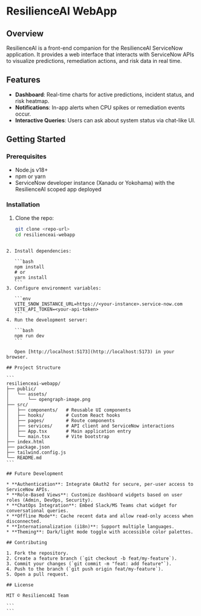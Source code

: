 # ResilienceAI WebApp

## Overview
ResilienceAI is a front-end companion for the ResilienceAI ServiceNow application. It provides a web interface that interacts with ServiceNow APIs to visualize predictions, remediation actions, and risk data in real time.

## Features
- **Dashboard**: Real-time charts for active predictions, incident status, and risk heatmap.
- **Notifications**: In-app alerts when CPU spikes or remediation events occur.
- **Interactive Queries**: Users can ask about system status via chat-like UI.

## Getting Started

### Prerequisites
- Node.js v18+
- npm or yarn
- ServiceNow developer instance (Xanadu or Yokohama) with the ResilienceAI scoped app deployed

### Installation
1. Clone the repo:
   ```bash
   git clone <repo-url>
   cd resilienceai-webapp
````

2. Install dependencies:

   ```bash
   npm install
   # or
   yarn install
   ```
3. Configure environment variables:

   ```env
   VITE_SNOW_INSTANCE_URL=https://<your-instance>.service-now.com
   VITE_API_TOKEN=<your-api-token>
   ```
4. Run the development server:

   ```bash
   npm run dev
   ```

   Open [http://localhost:5173](http://localhost:5173) in your browser.

## Project Structure

```
resilienceai-webapp/
├── public/
│   └── assets/
│       └── opengraph-image.png
├── src/
│   ├── components/   # Reusable UI components
│   ├── hooks/        # Custom React hooks
│   ├── pages/        # Route components
│   ├── services/     # API client and ServiceNow interactions
│   ├── App.tsx       # Main application entry
│   └── main.tsx      # Vite bootstrap
├── index.html
├── package.json
├── tailwind.config.js
└── README.md
```

## Future Development

* **Authentication**: Integrate OAuth2 for secure, per-user access to ServiceNow APIs.
* **Role-Based Views**: Customize dashboard widgets based on user roles (Admin, DevOps, Security).
* **ChatOps Integration**: Embed Slack/MS Teams chat widget for conversational queries.
* **Offline Mode**: Cache recent data and allow read-only access when disconnected.
* **Internationalization (i18n)**: Support multiple languages.
* **Theming**: Dark/light mode toggle with accessible color palettes.

## Contributing

1. Fork the repository.
2. Create a feature branch (`git checkout -b feat/my-feature`).
3. Commit your changes (`git commit -m "feat: add feature"`).
4. Push to the branch (`git push origin feat/my-feature`).
5. Open a pull request.

## License

MIT © ResilienceAI Team

```
```

